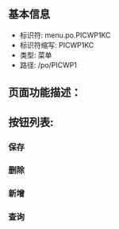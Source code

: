 
## 基本信息

- 标识符: menu.po.PICWP1KC
- 标识符缩写: PICWP1KC
- 类型: 菜单
- 路径: /po/PICWP1

## 页面功能描述：





## 按钮列表:


### 保存



### 删除



### 新增



### 查询


